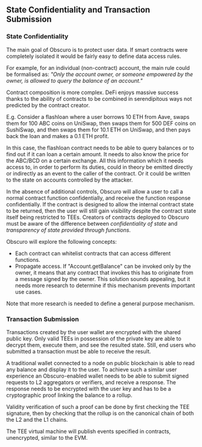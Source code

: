 ## State Confidentiality and Transaction Submission

### State Confidentiality
The main goal of Obscuro is to protect user data. If smart contracts were completely isolated it would be fairly easy to define data access rules.

For example, for an individual (non-contract) account, the main rule could be formalised as: *"Only the account owner, or someone empowered by the owner, is allowed to query the balance of an account."*

Contract composition is more complex. DeFi enjoys massive success thanks to the ability of contracts to be combined in serendipitous ways not predicted by the contract creator.

E.g. Consider a flashloan where a user borrows 10 ETH from Aave, swaps them for 100 ABC coins on UniSwap, then swaps them for 500 DEF coins on SushiSwap, and then swaps them for 10.1 ETH on UniSwap, and then pays back the loan and makes a 0.1 ETH profit.

In this case, the flashloan contract needs to be able to query balances or to find out if it can loan a certain amount. It needs to also know the price for the ABC/BCD on a certain exchange. All this information which it needs access to, in order to perform its duties, could in theory be emitted directly or indirectly as an event to the caller of the contract. Or it could be written to the state on accounts controlled by the attacker.

In the absence of additional controls, Obscuro will allow a user to call a normal contract function confidentially, and receive the function response confidentially. If the contract is designed to allow the internal contract state to be returned, then the user will still gain visibility despite the contract state itself being restricted to TEEs. Creators of contracts deployed to Obscuro must be aware of the difference between _confidentiality of state_ and _transparency of state provided through functions_.

Obscuro will explore the following concepts:
* Each contract can whitelist contracts that can access different functions.
* Propagate access. If "Account.getBalance" can be invoked only by the owner, it means that any contract that invokes this has to originate from a message signed by the owner. This solution sounds appealing, but it needs more research to determine if this mechanism prevents important use cases.

Note that more research is needed to define a general purpose mechanism.

### Transaction Submission
Transactions created by the user wallet are encrypted with the shared public key. Only valid TEEs in possession of the private key are able to decrypt them, execute them, and see the resulted state. Still, end users who submitted a transaction must be able to receive the result.

A traditional wallet connected to a node on public blockchain is able to read any balance and display it to the user. To achieve such a similar user experience an Obscuro-enabled wallet needs to be able to submit signed requests to L2 aggregators or verifiers, and receive a response. The response needs to be encrypted with the user key and has to be a cryptographic proof linking the balance to a rollup.

Validity verification of such a proof can be done by first checking the TEE signature, then by checking that the rollup is on the canonical chain of both the L2 and the L1 chains.

The TEE virtual machine will publish events specified in contracts, unencrypted, similar to the EVM.